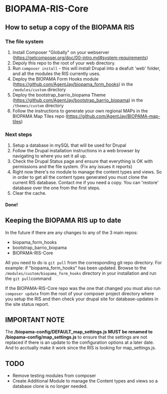 # BIOPAMA-RIS-Core

## How to setup a copy of the BIOPAMA RIS

### The file system
1. Install Composer "Globally" on your webserver (https://getcomposer.org/doc/00-intro.md#system-requirements)
1. Depoly this repo to the root of your web directory.
1. Run ```composer install``` - this will install Drupal into a deafult 'web' folder, and all the modules the RIS currently uses. 
1. Deploy the BIOPAMA Form Hooks module (https://github.com/AgentJay/biopama_form_hooks) in the ```/modules/custom``` directory
1. Deploy the bootstrap_barrio_biopama Theme (https://github.com/AgentJay/bootstrap_barrio_biopama) in the ```/themes/custom``` directory
1. Follow the instructions to generate your own regional MAPs in the BIOPAMA Map Tiles repo (https://github.com/AgentJay/BIOPAMA-map-tiles)

### Next steps 
1. Setup a database in mySQL that will be used for Drupal
1. Follow the Drupal installation instructions in a web browser by navigating to where you set it all up. 
1. Check the Drupal Status page and ensure that everything is OK with permissions and the file system. (Fix any issues it reports) 
1. Right now there's no module to manage the content types and views. So in order to get all the content types generated you must clone the current RIS database. Contact me if you need a copy. You can 'restore' database over the one from the first steps.
1. Clear the cache.
#### Done!

## Keeping the BIOPAMA RIS up to date
In the future if there are any changes to any of the 3 main repos:
- biopama_form_hooks
- bootstrap_barrio_biopama
- BIOPAMA-RIS-Core

All you need to do is ```git pull``` from the corresponding git repo directory.
For example: if "biopama_form_hooks" has been updated. Browse to the ```/modules/custom/biopama_form_hooks``` directory in your installation and run the ```git pull```command

If the BIOPAMA-RIS-Core repo was the one that changed you must also run ```composer update``` from the root of your composer project directory where you setup the RIS and then check your drupal site for database-updates in the site status report. 


## **IMPORTANT NOTE**
The **/biopama-config/DEFAULT_map_settings.js MUST be renamed to /biopama-config/map_settings.js** to ensure that the settings are not replaced if there is an update to the configuration options at a later date. And to acctually make it work since the RIS is looking for map_settings.js.

## TODO
- Remove testing modules from composer
- Create Additional Module to manage the Content types and views so a database clone is no longer needed.
